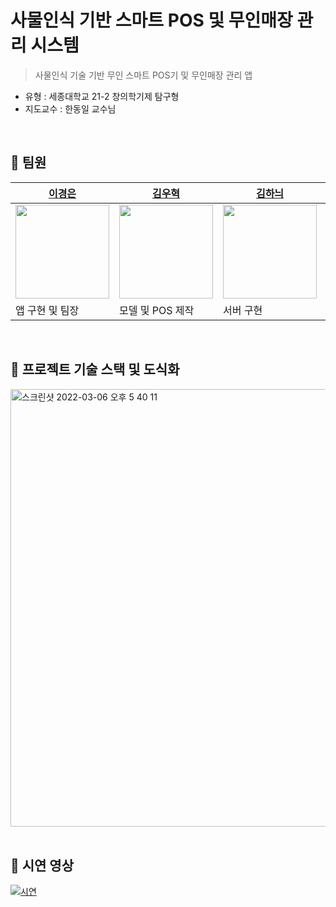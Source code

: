 # 사물인식 기반 스마트 POS 및 무인매장 관리 시스템
> 사물인식 기술 기반 무인 스마트 POS기 및 무인매장 관리 앱

* 유형 : 세종대학교 21-2 창의학기제 탐구형
* 지도교수 : 한동일 교수님

<br/>

## 📌 팀원

|[이경은](https://github.com/2kyung19)|[김우혁](https://github.com/woo525)|[김하늬](https://github.com/kimhanui)|[임근택](https://github.com/LimGuenTaek)|
| ----- | ---- | ----- |  ----- |
|<img src="https://avatars.githubusercontent.com/u/32586712?v=4" width="150"/>|<img src="https://avatars.githubusercontent.com/u/32587029?v=4" width="150" />| <img src="https://avatars.githubusercontent.com/u/30483337?v=4" width="150" />|<img src="https://avatars.githubusercontent.com/u/70448161?v=4" width="150" />
| 앱 구현 및 팀장 | 모델 및 POS 제작 | 서버 구현 | 모델 및 POS 제작 |

<br/>

## 📌 프로젝트 기술 스택 및 도식화
<img width="700" alt="스크린샷 2022-03-06 오후 5 40 11" src="https://user-images.githubusercontent.com/32586712/156916703-6a1cc219-61e4-4656-9e3f-c1e070f2b117.png">

<br/>
<br/>

## 📌 시연 영상
[![시연](https://user-images.githubusercontent.com/32586712/156916806-aca5ab3e-ae8a-42ea-a66a-87d158af8d6e.png)](https://www.youtube.com/watch?v=mbkPV1T9OSk)

